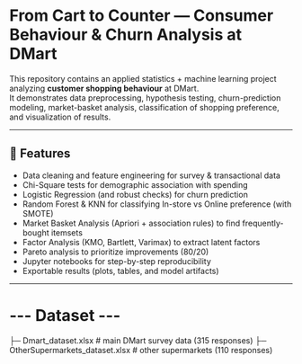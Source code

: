 # From Cart to Counter — Consumer Behaviour & Churn Analysis at DMart

This repository contains an applied statistics + machine learning project analyzing **customer shopping behaviour** at DMart.  
It demonstrates data preprocessing, hypothesis testing, churn-prediction modeling, market-basket analysis, classification of shopping preference, and visualization of results.

---

## 📌 Features
- Data cleaning and feature engineering for survey & transactional data  
- Chi-Square tests for demographic association with spending  
- Logistic Regression (and robust checks) for churn prediction  
- Random Forest & KNN for classifying In-store vs Online preference (with SMOTE)  
- Market Basket Analysis (Apriori + association rules) to find frequently-bought itemsets  
- Factor Analysis (KMO, Bartlett, Varimax) to extract latent factors  
- Pareto analysis to prioritize improvements (80/20)  
- Jupyter notebooks for step-by-step reproducibility  
- Exportable results (plots, tables, and model artifacts)

---

# --- Dataset ---
├─ Dmart_dataset.xlsx # main DMart survey data (315 responses)
├─ OtherSupermarkets_dataset.xlsx # other supermarkets (110 responses)

